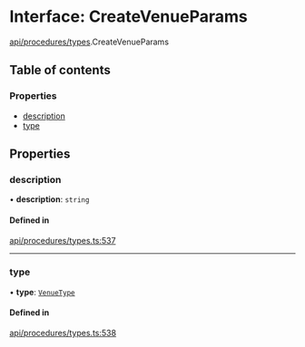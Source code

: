 # Interface: CreateVenueParams

[api/procedures/types](../wiki/api.procedures.types).CreateVenueParams

## Table of contents

### Properties

- [description](../wiki/api.procedures.types.CreateVenueParams#description)
- [type](../wiki/api.procedures.types.CreateVenueParams#type)

## Properties

### description

• **description**: `string`

#### Defined in

[api/procedures/types.ts:537](https://github.com/PolymeshAssociation/polymesh-sdk/blob/95e180d2/src/api/procedures/types.ts#L537)

___

### type

• **type**: [`VenueType`](../wiki/api.entities.Venue.types.VenueType)

#### Defined in

[api/procedures/types.ts:538](https://github.com/PolymeshAssociation/polymesh-sdk/blob/95e180d2/src/api/procedures/types.ts#L538)
